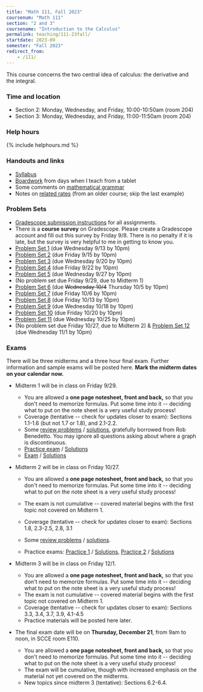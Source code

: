 ```yaml
---
title: "Math 111, Fall 2023"
coursenum: "Math 111"
section: "2 and 3"
coursename: "Introduction to the Calculus"
permalink: teaching/111-23fall/
startdate: 2023-09
semester: "Fall 2023"
redirect_from:
    - /111/
---
```


This course concerns the two central idea of calculus: the derivative and the integral.


### Time and location
* Section 2: Monday, Wednesday, and Friday, 10:00-10:50am (room 204)
* Section 3: Monday, Wednesday, and Friday, 11:00-11:50am (room 204)

### Help hours

{% include helphours.md %}

### Handouts and links
* [Syllabus](handouts/syllabus.pdf)
* [Boardwork](https://www.dropbox.com/scl/fo/nshvu9eb85zbvh8h90sbb/h?rlkey=qkv7vahdm4dghy8ch90ls2b92&dl=0) from days when I teach from a tablet
* Some comments on [mathematical grammar](handouts/grammar.pdf)
* Notes on [related rates](../math1a/lecture22.pdf) (from an older course; skip the last example)

### Problem Sets
* [Gradescope submission instructions](handouts/gsinfo.pdf) for all assignments.
* There is a **course survey** on Gradescope. Please create a Gradescope account and fill out this survey by Friday 9/8. There is no penalty if it is late, but the survey is very helpful to me in getting to know you.
* [Problem Set 1](psets/pset1.pdf) (due Wednesday 9/13 by 10pm)
* [Problem Set 2](psets/pset2.pdf) (due Friday 9/15 by 10pm)
* [Problem Set 3](psets/pset3.pdf) (due Wednesday 9/20 by 10pm)
* [Problem Set 4](psets/pset4.pdf) (due Friday 9/22 by 10pm)
* [Problem Set 5](psets/pset5.pdf) (due Wednesday 9/27 by 10pm)
* (No problem set due Friday 9/29, due to Midterm 1)
* [Problem Set 6](psets/pset6.pdf) (due ~~Wednesday 10/4~~ Thursday 10/5 by 10pm)
* [Problem Set 7](psets/pset7.pdf) (due Friday 10/6 by 10pm)
* [Problem Set 8](psets/pset8.pdf) (due Friday 10/13 by 10pm)
* [Problem Set 9](psets/pset9.pdf) (due Wednesday 10/18 by 10pm)
* [Problem Set 10](psets/pset10.pdf) (due Friday 10/20 by 10pm)
* [Problem Set 11](psets/pset11.pdf) (due Wednesday 10/25 by 10pm)
* (No problem set due Friday 10/27, due to Midterm 2)
& [Problem Set 12](psets/pset12.pdf) (due Wednesday 11/1 by 10pm)

### Exams
There will be three midterms and a three hour final exam. Further information and sample exams will be posted here. **Mark the midterm dates on your calendar now.**

* Midterm 1 will be in class on Friday 9/29.
    * You are allowed a **one page notesheet, front and back,** so that you don't need to memorize formulas. Put some time into it -- deciding what to put on the note sheet is a very useful study process!
    * Coverage (tentative -- check for updates closer to exam): Sections 1.1-1.6 (but not 1.7 or 1.8), and 2.1-2.2.
    * Some [review problems](exams/practice1.pdf) / [solutions](exams/sol_practice1.pdf), gratefully borrowed from Rob Benedetto. You may ignore all questions asking about where a graph is discontinuous.
    * [Practice exam](exams/midterm1practice1.pdf) / [Solutions](exams/midterm1practice1soln.pdf)
    * [Exam](https://moodle.amherst.edu/pluginfile.php/1079762/mod_resource/content/1/midterm1compact.pdf) / [Solutions](https://moodle.amherst.edu/pluginfile.php/1079763/mod_resource/content/1/midterm1soln.pdf)

* Midterm 2 will be in class on Friday 10/27.
    * You are allowed a **one page notesheet, front and back,** so that you don't need to memorize formulas. Put some time into it -- deciding what to put on the note sheet is a very useful study process!
    * The exam is not cumulative -- covered material begins with the first topic not covered on Midterm 1.
    * Coverage (tentative -- check for updates closer to exam): Sections 1.8, 2.3-2.5, 2.8, 3.1
   
    * Some [review problems](exams/midterm2review.pdf) / [solutions](exams/midterm2reviewSoln.pdf).
    * Practice exams: [Practice 1](exams/midterm2practice1.pdf) / [Solutions](exams/midterm2practice1soln.pdf), [Practice 2](exams/midterm2practice2.pdf) / [Solutions](exams/midterm2practice2soln.pdf)

* Midterm 3 will be in class on Friday 12/1.
    * You are allowed a **one page notesheet, front and back,** so that you don't need to memorize formulas. Put some time into it -- deciding what to put on the note sheet is a very useful study process!
    * The exam is not cumulative -- covered material begins with the first topic not covered on Midterm 1.
    * Coverage (tentative -- check for updates closer to exam): Sections 3.3, 3.4, 3.7, 3.9, 4.1-4.5
    * Practice materials will be posted here later. 

* The final exam date will be on **Thursday, December 21**, from 9am to noon, in SCCE room E110.
     * You are allowed a **one page notesheet, front and back,** so that you don't need to memorize formulas. Put some time into it -- deciding what to put on the note sheet is a very useful study process!
     * The exam will be cumulative, though with increased emphasis on the material not yet covered on the midterms. 
    * New topics since midterm 3 (tentative): Sections 6.2-6.4.
